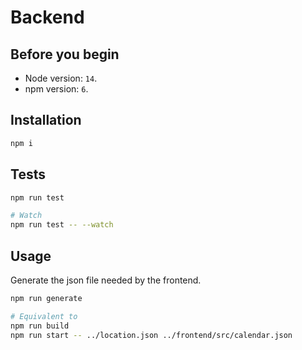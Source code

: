 # Backend

## Before you begin

* Node version: `14`.
* npm version: `6`.

## Installation

```bash
npm i
```

## Tests

```bash
npm run test

# Watch
npm run test -- --watch
```

## Usage

Generate the json file needed by the frontend.

```bash
npm run generate

# Equivalent to 
npm run build
npm run start -- ../location.json ../frontend/src/calendar.json
```